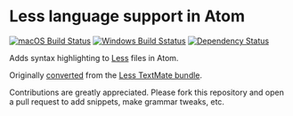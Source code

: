 # Less language support in Atom
[![macOS Build Status](https://travis-ci.org/atom/language-less.svg?branch=master)](https://travis-ci.org/atom/language-less)
[![Windows Build Sstatus](https://ci.appveyor.com/api/projects/status/aeina4fr4b0i7yay/branch/master?svg=true)](https://ci.appveyor.com/project/Atom/language-less/branch/master)
[![Dependency Status](https://david-dm.org/atom/language-less.svg)](https://david-dm.org/atom/language-less)

Adds syntax highlighting to [Less](http://lesscss.org) files in Atom.

Originally [converted](http://flight-manual.atom.io/hacking-atom/sections/converting-from-textmate) from the [Less TextMate bundle](https://github.com/textmate/less.tmbundle).

Contributions are greatly appreciated. Please fork this repository and open a pull request to add snippets, make grammar tweaks, etc.
